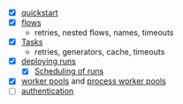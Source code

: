 
- [x] [quickstart](https://docs.prefect.io/v3/get-started/quickstart)
- [x] [flows](https://docs.prefect.io/v3/develop/write-flows#write-and-run-flows)
  - retries, nested flows, names, timeouts
- [x] [Tasks](https://docs.prefect.io/v3/develop/write-tasks#write-and-run-tasks)
  - retries, generators, cache, timeouts
- [x] [deploying runs](https://docs.prefect.io/v3/deploy/infrastructure-concepts/deploy-via-python)
  - [x] [Scheduling of runs](https://docs.prefect.io/v3/automate/add-schedules)
- [x] [worker pools](https://docs.prefect.io/v3/deploy/infrastructure-concepts/workers#learn-about-workers) and [process worker pools](https://prefect-python-sdk-docs.netlify.app/prefect/workers/process/)
- [ ] [authentication](https://docs.prefect.io/v3/develop/settings-and-profiles#security-settings)

